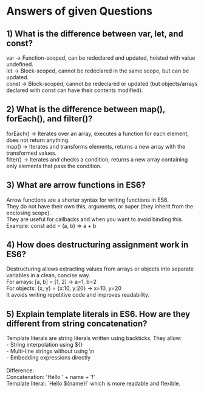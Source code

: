 <body>
  <h1>Answers of given Questions</h1>
  <h2>1) What is the difference between var, let, and const?</h2>
  <p>
    var → Function-scoped, can be redeclared and updated, hoisted with value undefined.<br>
    let → Block-scoped, cannot be redeclared in the same scope, but can be updated.<br>
    const → Block-scoped, cannot be redeclared or updated (but objects/arrays declared with const can have their contents modified).
  </p>

  <h2>2) What is the difference between map(), forEach(), and filter()?</h2>
  <p>
    forEach() → Iterates over an array, executes a function for each element, does not return anything.<br>
    map() → Iterates and transforms elements, returns a new array with the transformed values.<br>
    filter() → Iterates and checks a condition, returns a new array containing only elements that pass the condition.
  </p>

  <h2>3) What are arrow functions in ES6?</h2>
  <p>
    Arrow functions are a shorter syntax for writing functions in ES6.<br>
    They do not have their own this, arguments, or super (they inherit from the enclosing scope).<br>
    They are useful for callbacks and when you want to avoid binding this.<br>
    Example: const add = (a, b) => a + b
  </p>

  <h2>4) How does destructuring assignment work in ES6?</h2>
  <p>
    Destructuring allows extracting values from arrays or objects into separate variables in a clean, concise way.<br>
    For arrays: [a, b] = [1, 2] → a=1, b=2<br>
    For objects: {x, y} = {x:10, y:20} → x=10, y=20<br>
    It avoids writing repetitive code and improves readability.
  </p>

  <h2>5) Explain template literals in ES6. How are they different from string concatenation?</h2>
  <p>
    Template literals are string literals written using backticks. They allow:<br>
    - String interpolation using ${}<br>
    - Multi-line strings without using \n<br>
    - Embedding expressions directly<br><br>
    Difference:<br>
    Concatenation: 'Hello ' + name + '!'<br>
    Template literal: `Hello ${name}!` which is more readable and flexible.
  </p>
</body>
